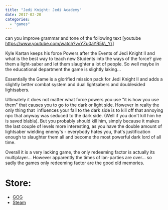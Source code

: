```yaml
---
title: "Jedi Knight: Jedi Academy"
date: 2017-02-20
categories:
  - "games"
---
```


can you improve grammar and tone of the following text
\[youtube https://www.youtube.com/watch?v=YZu0aYR5k\_Y\]

Kyle Kartan keeps his force Powers after the Events of Jedi Knight II and what is the best way to teach new Students into the ways of the force? give them a light-saber and let them slaughter a lot of people. So well maybe in the educational department the game is slightly laking...

Essentially the Game is a glorified mission pack for Jedi Knight II and adds a slightly better combat system and dual lightsabers and doublesided lightsabers.

Ultimately it does not matter what force powers you use "it is how you use them" that causes you to go to the dark or light side. However in realty the only thing that  influences your fall to the dark side is to kill off that annoying npc that anyway was seduced to the dark side. (Well if you don't kill him he is saved blabla). But you probably should kill him, simply because it makes the last couple of levels more interesting, as you have the double amount of lightsaber wielding enemy's - everybody hates you, that's justification enough to slaughter them all and become the most powerful dark lord of all time.

Overall it is a very lacking game, the only redeeming factor is actually its multiplayer... However apparently the times of lan-parties are over... so sadly the games only redeeming factor are the good old memories.

# Store:

- [GOG](https://www.gog.com/game/star_wars_jedi_knight_jedi_academy "https://www.gog.com/game/star_wars_jedi_knight_jedi_academy")
- [Steam](https://store.steampowered.com/app/6020/STAR_WARS_Jedi_Knight__Jedi_Academy/ "https://store.steampowered.com/app/6020/STAR_WARS_Jedi_Knight__Jedi_Academy/")
